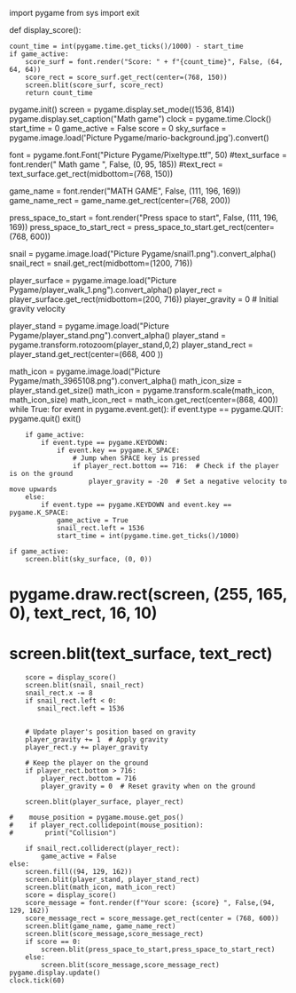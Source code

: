 import pygame
from sys import exit

def display_score():

    count_time = int(pygame.time.get_ticks()/1000) - start_time
    if game_active:
        score_surf = font.render("Score: " + f"{count_time}", False, (64, 64, 64))
        score_rect = score_surf.get_rect(center=(768, 150))
        screen.blit(score_surf, score_rect)
        return count_time

pygame.init()
screen = pygame.display.set_mode((1536, 814))
pygame.display.set_caption("Math game")
clock = pygame.time.Clock()
start_time = 0
game_active = False
score = 0
sky_surface = pygame.image.load('Picture Pygame/mario-background.jpg').convert()

font = pygame.font.Font("Picture Pygame/Pixeltype.ttf", 50)
#text_surface = font.render("  Math game ", False, (0, 95, 185))
#text_rect = text_surface.get_rect(midbottom=(768, 150))

game_name = font.render("MATH GAME", False, (111, 196, 169))
game_name_rect = game_name.get_rect(center=(768, 200))

press_space_to_start = font.render("Press space to start", False, (111, 196, 169))
press_space_to_start_rect = press_space_to_start.get_rect(center=(768, 600))

snail = pygame.image.load("Picture Pygame/snail1.png").convert_alpha()
snail_rect = snail.get_rect(midbottom=(1200, 716))

player_surface = pygame.image.load("Picture Pygame/player_walk_1.png").convert_alpha()
player_rect = player_surface.get_rect(midbottom=(200, 716))
player_gravity = 0  # Initial gravity velocity

player_stand = pygame.image.load("Picture Pygame/player_stand.png").convert_alpha()
player_stand = pygame.transform.rotozoom(player_stand,0,2)
player_stand_rect = player_stand.get_rect(center=(668, 400 ))


math_icon = pygame.image.load("Picture Pygame/math_3965108.png").convert_alpha()
math_icon_size = player_stand.get_size()
math_icon = pygame.transform.scale(math_icon, math_icon_size)
math_icon_rect = math_icon.get_rect(center=(868, 400))
while True:
    for event in pygame.event.get():
        if event.type == pygame.QUIT:
            pygame.quit()
            exit()

        if game_active:
            if event.type == pygame.KEYDOWN:
                if event.key == pygame.K_SPACE:
                    # Jump when SPACE key is pressed
                    if player_rect.bottom == 716:  # Check if the player is on the ground
                        player_gravity = -20  # Set a negative velocity to move upwards
        else:
            if event.type == pygame.KEYDOWN and event.key == pygame.K_SPACE:
                game_active = True
                snail_rect.left = 1536
                start_time = int(pygame.time.get_ticks()/1000)

    if game_active:
        screen.blit(sky_surface, (0, 0))
#        pygame.draw.rect(screen, (255, 165, 0), text_rect, 16, 10)
#        screen.blit(text_surface, text_rect)

        score = display_score()
        screen.blit(snail, snail_rect)
        snail_rect.x -= 8
        if snail_rect.left < 0:
           snail_rect.left = 1536


        # Update player's position based on gravity
        player_gravity += 1  # Apply gravity
        player_rect.y += player_gravity

        # Keep the player on the ground
        if player_rect.bottom > 716:
            player_rect.bottom = 716
            player_gravity = 0  # Reset gravity when on the ground

        screen.blit(player_surface, player_rect)

    #    mouse_position = pygame.mouse.get_pos()
    #    if player_rect.collidepoint(mouse_position):
    #        print("Collision")

        if snail_rect.colliderect(player_rect):
            game_active = False
    else:
        screen.fill((94, 129, 162))
        screen.blit(player_stand, player_stand_rect)
        screen.blit(math_icon, math_icon_rect)
        score = display_score()
        score_message = font.render(f"Your score: {score} ", False,(94, 129, 162))
        score_message_rect = score_message.get_rect(center = (768, 600))
        screen.blit(game_name, game_name_rect)
        screen.blit(score_message,score_message_rect)
        if score == 0:
            screen.blit(press_space_to_start,press_space_to_start_rect)
        else:
            screen.blit(score_message,score_message_rect)
    pygame.display.update()
    clock.tick(60)
